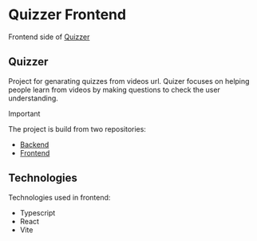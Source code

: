 # Quizzer Frontend
Frontend side of [Quizzer](https://github.com/users/gil392/projects/1)

## Quizzer
Project for genarating quizzes from videos url.
Quizer focuses on helping people learn from videos by making questions to check the user understanding.

> [!IMPORTANT]
> The project is build from two repositories:
> - [Backend](https://github.com/gil392/Quizzer)
> - [Frontend](https://github.com/gil392/quizzer_frontend)

## Technologies
Technologies used in frontend:
- Typescript
- React
- Vite